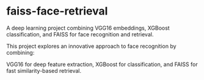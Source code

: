 # faiss-face-retrieval
A deep learning project combining VGG16 embeddings, XGBoost classification, and FAISS for face recognition and retrieval.

This project explores an innovative approach to face recognition by combining:

VGG16 for deep feature extraction,
XGBoost for classification, and
FAISS for fast similarity-based retrieval.
